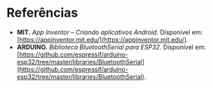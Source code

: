 # Referências

- **MIT.** *App Inventor – Criando aplicativos Android.* Disponível em: [https://appinventor.mit.edu/](https://appinventor.mit.edu/).
- **ARDUINO.** *Biblioteca BluetoothSerial para ESP32.* Disponível em: [https://github.com/espressif/arduino-esp32/tree/master/libraries/BluetoothSerial](https://github.com/espressif/arduino-esp32/tree/master/libraries/BluetoothSerial).
